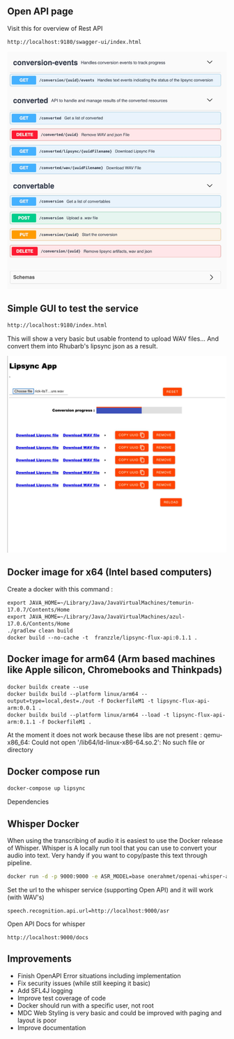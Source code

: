
## Open API page

Visit this for overview of Rest API
```sh
http://localhost:9180/swagger-ui/index.html
```

![Open API Spec](images/openAPISpec.jpg)

## Simple GUI to test the service

```sh
http://localhost:9180/index.html
```

This will show a very basic but usable frontend to upload WAV files...
And convert them into Rhubarb's lipsync json as a result. 

![The GUI made to demo the service](images/webinterface.jpg)

## Docker image for x64 (Intel based computers)

Create a docker with this command :

```
export JAVA_HOME=~/Library/Java/JavaVirtualMachines/temurin-17.0.7/Contents/Home 
export JAVA_HOME=~/Library/Java/JavaVirtualMachines/azul-17.0.6/Contents/Home 
./gradlew clean build
docker build --no-cache -t  franzzle/lipsync-flux-api:0.1.1 .
```

## Docker image for arm64 (Arm based machines like Apple silicon, Chromebooks and Thinkpads)

```
docker buildx create --use
docker buildx build --platform linux/arm64 --output=type=local,dest=./out -f DockerfileM1 -t lipsync-flux-api-arm:0.0.1 .
docker buildx build --platform linux/arm64 --load -t lipsync-flux-api-arm:0.1.1 -f DockerfileM1 .
```

At the moment it does not work because these libs are not present :
qemu-x86_64: Could not open '/lib64/ld-linux-x86-64.so.2': No such file or directory


## Docker compose run

```sh
docker-compose up lipsync
```

Dependencies 

## Whisper Docker
When using the transcribing of audio it is easiest to use the Docker release of Whisper.
Whisper is A locally run tool that you can use to convert your audio into text. 
Very handy if you want to copy/paste this text through pipeline.

```sh
docker run -d -p 9000:9000 -e ASR_MODEL=base onerahmet/openai-whisper-asr-webservice:latest
```

Set the url to the whisper service (supporting Open API) and it will work (with WAV's)

```
speech.recognition.api.url=http://localhost:9000/asr
```

Open API Docs for whisper 

```
http://localhost:9000/docs
```



## Improvements

 * Finish OpenAPI Error situations including implementation
 * Fix security issues (while still keeping it basic)
 * Add SFL4J logging
 * Improve test coverage of code
 * Docker should run with a specific user, not root
 * MDC Web Styling is very basic and could be improved with paging and layout is poor 
 * Improve documentation